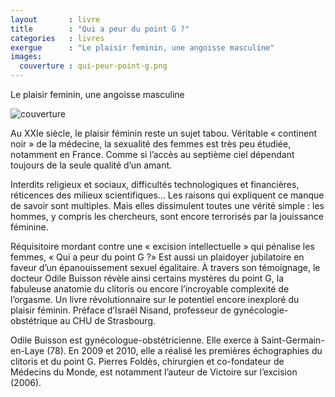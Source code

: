 ```yaml
---
layout       : livre
title        : "Qui a peur du point G ?"
categories   : livres
exergue      : "Le plaisir feminin, une angoisse masculine"
images:
  couverture : qui-peur-point-g.png
---
```


Le plaisir feminin, une angoisse masculine

![couverture](../../images-livres/qui-peur-point-g.png)

Au XXIe siècle, le plaisir féminin reste un sujet tabou. Véritable « continent noir » de la médecine, la sexualité des femmes est très peu étudiée, notamment en France. Comme si l’accès au septième ciel dépendant toujours de la seule qualité d’un amant.

Interdits religieux et sociaux, difficultés technologiques et financières, réticences des milieux scientifiques... Les raisons qui expliquent ce manque de savoir sont multiples. Mais elles dissimulent toutes une vérité simple : les hommes, y compris les chercheurs, sont encore terrorisés par la jouissance féminine.

Réquisitoire mordant contre une « excision intellectuelle » qui pénalise les femmes, « Qui a peur du point G ?» Est aussi un plaidoyer jubilatoire en faveur d’un épanouissement sexuel égalitaire. À travers son témoignage, le docteur Odile Buisson révèle ainsi certains mystères du point G, la fabuleuse anatomie du clitoris ou encore l’incroyable complexité de l’orgasme.
Un livre révolutionnaire sur le potentiel encore inexploré du plaisir féminin.
Préface d’Israël Nisand, professeur de gynécologie-obstétrique au CHU de Strasbourg.

Odile Buisson est gynécologue-obstétricienne. Elle exerce à Saint-Germain-en-Laye (78). En 2009 et 2010, elle a réalisé les premières échographies du clitoris et du point G.
Pierres Foldès, chirurgien et co-fondateur de Médecins du Monde, est notamment l’auteur de Victoire sur l’excision (2006).
